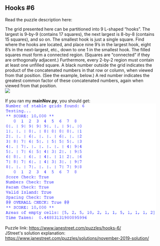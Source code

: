 ## Hooks #6 </br> 
Read the puzzle description here: 

The grid presented here can be partitioned into 9 L-shaped “hooks”. The largest is 9-by-9 (contains 17 squares), the next largest is 8-by-8 (contains 15 squares), and so on. The smallest hook is just a single square. Find where the hooks are located, and place nine 9’s in the largest hook, eight 8’s in the next-largest, etc., down to one 1 in the smallest hook.
The filled squares must form a connected region. (Squares are “connected” if they are orthogonally adjacent.) Furthermore, every 2-by-2 region must contain at least one unfilled square.
A black number outside the grid indicates the product of the concatenated numbers in that row or column, when viewed from that position. (See the example, below.) A red number indicates the greatest common factor of these concatenated numbers, again when viewed from that position.
</br>
<img src="https://www.janestreet.com/puzzles/wp-content/uploads/2019/11/Nov19_puzzle.png" width="500"></br>

If you ran my **mainNov.py**, you should get:</br>
<img src="https://raw.githubusercontent.com/flameworks/JaneStreetPuzzles/master/201911%20Nov%20-%20Hooks%206/codeResult.PNG" width="500"></br>

Puzzle link: https://www.janestreet.com/puzzles/hooks-6/ </br>
JStreet's solution explanation: https://www.janestreet.com/puzzles/solutions/november-2019-solution/ </br>



